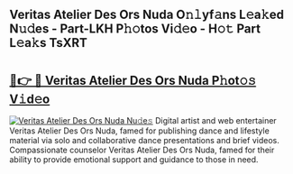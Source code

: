 ## Veritas Atelier Des Ors Nuda O𝚗𝚕yf𝚊ns L𝚎a𝚔ed N𝚞𝚍es - Part-LKH P𝚑𝚘tos Vi𝚍𝚎o - H𝚘𝚝 Part L𝚎a𝚔s TsXRT

# <h2><a href="http://kf9zp4.oniu.top/?m=Veritas+Atelier+Des+Ors+Nuda">🔗👉 🔴 Veritas Atelier Des Ors Nuda P𝚑ot𝚘𝚜 V𝚒d𝚎o</a></h2>

[![Veritas Atelier Des Ors Nuda Nu𝚍e𝚜](https://i.imgur.com/0qMVB7G.gif)](http://kf9zp4.oniu.top/?m=Veritas+Atelier+Des+Ors+Nuda)
Digital artist and web entertainer Veritas Atelier Des Ors Nuda, famed for publishing dance and lifestyle material via solo and collaborative dance presentations and brief videos. Compassionate counselor Veritas Atelier Des Ors Nuda, famed for their ability to provide emotional support and guidance to those in need.  
